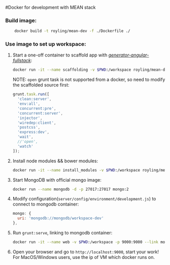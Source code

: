 #Docker for development with MEAN stack


### Build image:  
```sh
	docker build -t royling/mean-dev -f ./Dockerfile ./
```

### Use image to set up workspace:  
1. Start a one-off container to scaffold app with [_generator-angular-fullstack_](https://github.com/angular-fullstack/generator-angular-fullstack):  
	```sh
	docker run -it --name scaffolding -v $PWD:/workspace royling/mean-dev yo angular-fullstack Hello
	```

	NOTE: `open` grunt task is not supported from a docker, so need to modify the scaffolded source first:
	```js
	grunt.task.run([
	  'clean:server',
	  'env:all',
	  'concurrent:pre',
	  'concurrent:server',
	  'injector',
	  'wiredep:client',
	  'postcss',
	  'express:dev',
	  'wait',
	  //'open',
	  'watch'
	]);
	```

2. Install node modules && bower modules:  
	```sh
	docker run -it --name install_modules -v $PWD:/workspace royling/mean-dev npm install && bower install
	```

3. Start MongoDB with official mongo image:  
	```sh
	docker run --name mongodb -d -p 27017:27017 mongo:2
	```

4. Modify configuration(`server/config/environment/development.js`) to connect to mongodb container:  
	```js
	mongo: {
	  uri: 'mongodb://mongodb/workspace-dev'
	},
	```

5. Run `grunt:serve`, linking to mongodb container:  
	```sh
	docker run -it --name web -v $PWD:/workspace -p 9000:9000 --link mongodb royling/mean-dev grunt serve
	```

6. Open your browser and go to `http://localhost:9000`, start your work!  
	For MacOS/Windows users, use the ip of VM which docker runs on.